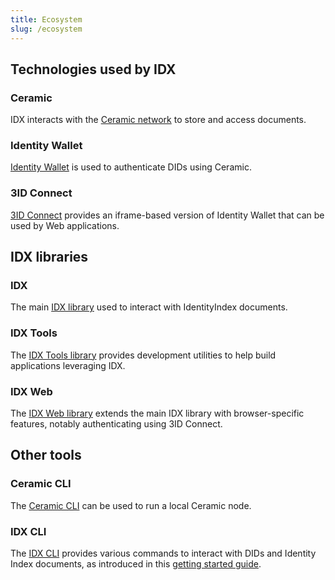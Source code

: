 ```yaml
---
title: Ecosystem
slug: /ecosystem
---
```


## Technologies used by IDX

### Ceramic

IDX interacts with the [Ceramic network](https://www.ceramic.network/) to store and access documents.

### Identity Wallet

[Identity Wallet](https://github.com/3box/identity-wallet-js) is used to authenticate DIDs using Ceramic.

### 3ID Connect

[3ID Connect](https://github.com/3box/3id-connect) provides an iframe-based version of Identity Wallet that can be used by Web applications.

## IDX libraries

### IDX

The main [IDX library](libs-idx.md) used to interact with IdentityIndex documents.

### IDX Tools

The [IDX Tools library](libs-tools.md) provides development utilities to help build applications leveraging IDX.

### IDX Web

The [IDX Web library](libs-web.md) extends the main IDX library with browser-specific features, notably authenticating using 3ID Connect.

## Other tools

### Ceramic CLI

The [Ceramic CLI](https://github.com/ceramicnetwork/js-ceramic/tree/develop/packages/ceramic-cli#ceramic-cli) can be used to run a local Ceramic node.

### IDX CLI

The [IDX CLI](https://github.com/ceramicstudio/idx-cli#idx-cli) provides various commands to interact with DIDs and Identity Index documents, as introduced in this [getting started guide](guide-cli.md).
